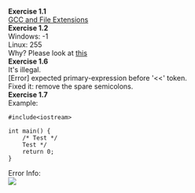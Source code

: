 **Exercise 1.1**  
[GCC and File Extensions](http://labor-liber.org/en/gnu-linux/development/extensions)  
**Exercise 1.2**  
Windows: -1  
Linux: 255  
Why? Please look at [this](http://www.tldp.org/LDP/abs/html/exitcodes.html)  
**Exercise 1.6**  
It's illegal.  
[Error] expected primary-expression before '<<' token.  
Fixed it: remove the spare semicolons.  
**Exercise 1.7**  
Example:  
```
#include<iostream>

int main() {
	/* Test */
	Test */
	return 0;
}
```
Error Info:  
![](https://github.com/YanqiangWang/Cpp_Primer/blob/master/exercises/1/images/X1_7_error_info.png)

